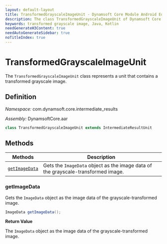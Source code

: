 ```yaml
---
layout: default-layout
title: TransformedGrayscaleImageUnit - Dynamsoft Core Module Android Edition API Reference
description: The class TransformedGrayscaleImageUnit of Dynamsoft Core Module represents a unit that contains a transformed grayscale image.
keywords: transformed grayscale image, Java, Kotlin
needGenerateH3Content: true
needAutoGenerateSidebar: true
noTitleIndex: true
---
```


# TransformedGrayscaleImageUnit

The `TransformedGrayscaleImageUnit` class represents a unit that contains a transformed grayscale image.

## Definition

*Namespace:* com.dynamsoft.core.intermediate_results

*Assembly:* DynamsoftCore.aar

```java
class TransformedGrayscaleImageUnit extends IntermediateResultUnit
```

## Methods

| Methods | Description |
| ------- | ----------- |
| [`getImageData`](#getimagedata) | Gets the `ImageData` object as the image data of the grayscale-transformed image. |

### getImageData

Gets the `ImageData` object as the image data of the grayscale-transformed image.

```java
ImageData getImageData();
```

**Return Value**

The `ImageData` object as the image data of the grayscale-transformed image.
